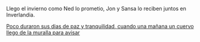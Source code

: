 Llego el invierno como Ned lo prometio, Jon y Sansa lo reciben juntos en Inverlandia.

[Poco duraron sus dias de paz y tranquilidad, cuando una mañana un cuervo llego de la muralla para avisar](../muralla/avisar/avisar.md)
